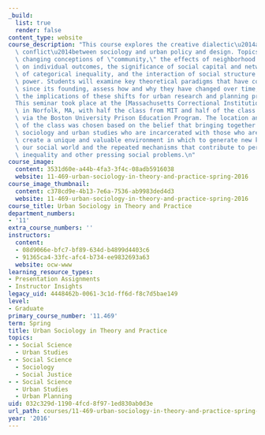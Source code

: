```yaml
---
_build:
  list: true
  render: false
content_type: website
course_description: "This course explores the creative dialectic\u2014and sometimes\
  \ conflict\u2014between sociology and urban policy and design. Topics include the\
  \ changing conceptions of \"community,\" the effects of neighborhood characteristics\
  \ on individual outcomes, the significance of social capital and networks, the drivers\
  \ of categorical inequality, and the interaction of social structure and political\
  \ power. Students will examine key theoretical paradigms that have constituted sociology\
  \ since its founding, assess how and why they have changed over time, and discuss\
  \ the implications of these shifts for urban research and planning practice.\n\n\
  This seminar took place at the [Massachusetts Correctional Institution](http://www.mass.gov/eopss/law-enforce-and-cj/prisons/doc-facilities/mci-norfolk.html)\
  \ in Norfolk, MA, with half the class from MIT and half of the class from MCI Norfolk\
  \ via the Boston University Prison Education Program. The location and composition\
  \ of the class was chosen based on the belief that bringing together students of\
  \ sociology and urban studies who are incarcerated with those who are at MIT would\
  \ create a unique and valuable environment in which to generate new knowledge about\
  \ our social world and the repeated mechanisms that contribute to persistent socio-economic\
  \ inequality and other pressing social problems.\n"
course_image:
  content: 3531d60e-a44b-4fa3-3f4c-08adb5916038
  website: 11-469-urban-sociology-in-theory-and-practice-spring-2016
course_image_thumbnail:
  content: c378cd9e-4b13-7e6a-7536-ab9983ded4d3
  website: 11-469-urban-sociology-in-theory-and-practice-spring-2016
course_title: Urban Sociology in Theory and Practice
department_numbers:
- '11'
extra_course_numbers: ''
instructors:
  content:
  - 08d9066e-bfc7-bf89-634d-b4899d4403c6
  - 91365ca4-33fc-afc4-b734-ee9832693a63
  website: ocw-www
learning_resource_types:
- Presentation Assignments
- Instructor Insights
legacy_uid: 4448462b-0061-3c1d-ff6d-f8c7d5bae149
level:
- Graduate
primary_course_number: '11.469'
term: Spring
title: Urban Sociology in Theory and Practice
topics:
- - Social Science
  - Urban Studies
- - Social Science
  - Sociology
  - Social Justice
- - Social Science
  - Urban Studies
  - Urban Planning
uid: 032c329d-1190-4fcd-8f97-1ed830ab0d3e
url_path: courses/11-469-urban-sociology-in-theory-and-practice-spring-2016
year: '2016'
---
```

